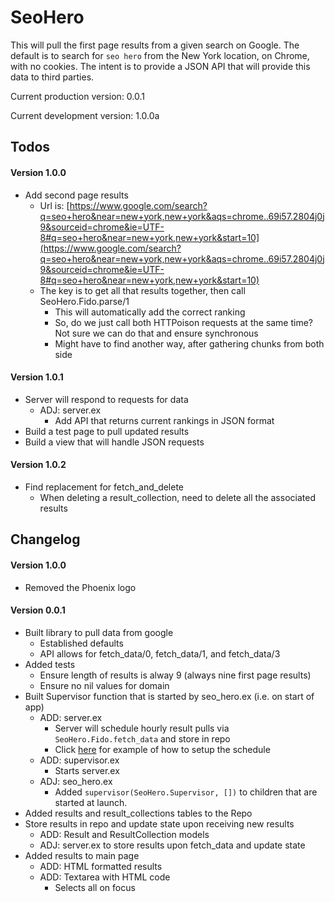 # SeoHero

This will pull the first page results from a given search on Google. The default is to search for `seo hero` from the New York location, on Chrome, with no cookies. The intent is to provide a JSON API that will provide this data to third parties.

Current production version: 0.0.1

Current development version: 1.0.0a

## Todos

#### Version 1.0.0
- Add second page results
  - Url is: [https://www.google.com/search?q=seo+hero&near=new+york,new+york&aqs=chrome..69i57.2804j0j9&sourceid=chrome&ie=UTF-8#q=seo+hero&near=new+york,new+york&start=10](https://www.google.com/search?q=seo+hero&near=new+york,new+york&aqs=chrome..69i57.2804j0j9&sourceid=chrome&ie=UTF-8#q=seo+hero&near=new+york,new+york&start=10)
  - The key is to get all that results together, then call SeoHero.Fido.parse/1
    - This will automatically add the correct ranking
    - So, do we just call both HTTPoison requests at the same time? Not sure we can do that and ensure synchronous
    - Might have to find another way, after gathering chunks from both side 

#### Version 1.0.1

- Server will respond to requests for data
  - ADJ: server.ex
    - Add API that returns current rankings in JSON format
- Build a test page to pull updated results
- Build a view that will handle JSON requests

#### Version 1.0.2

- Find replacement for fetch_and_delete
  - When deleting a result_collection, need to delete all the associated results

## Changelog

#### Version 1.0.0

- Removed the Phoenix logo

#### Version 0.0.1

- Built library to pull data from google
  - Established defaults
  - API allows for fetch_data/0, fetch_data/1, and fetch_data/3
- Added tests
  - Ensure length of results is alway 9 (always nine first page results)
  - Ensure no nil values for domain
- Built Supervisor function that is started by seo_hero.ex (i.e. on start of app)
  - ADD: server.ex
    - Server will schedule hourly result pulls via `SeoHero.Fido.fetch_data` and store in repo
    - Click [here](http://stackoverflow.com/questions/32085258/how-to-run-some-code-every-few-hours-in-phoenix-framework) for example of how to setup the schedule
  - ADD: supervisor.ex
    - Starts server.ex
  - ADJ: seo_hero.ex
    - Added `supervisor(SeoHero.Supervisor, [])` to children that are started at launch.
- Added results and result_collections tables to the Repo
- Store results in repo and update state upon receiving new results
  - ADD: Result and ResultCollection models
  - ADJ: server.ex to store results upon fetch_data and update state
- Added results to main page
  - ADD: HTML formatted results
  - ADD: Textarea with HTML code
    - Selects all on focus
